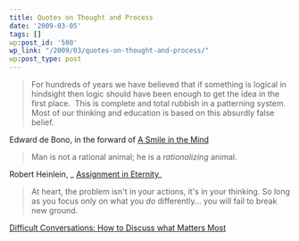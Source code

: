 ```yaml
---
title: Quotes on Thought and Process
date: '2009-03-05'
tags: []
wp:post_id: '500'
wp_link: "/2009/03/quotes-on-thought-and-process/"
wp:post_type: post
---
```


>

> For hundreds of years we have believed that if something is logical in hindsight then logic should have been enough to get the idea in the first place.  This is complete and total rubbish in a patterning system.  Most of our thinking and education is based on this absurdly false belief.

Edward de Bono, in the forward of [A Smile in the Mind](http://www.amazon.com/Smile-Mind-Beryl-McAlhone/dp/0714838128?tag=particculturf-20)

>

> Man is not a rational animal; he is a _rationalizing_ animal.

Robert Heinlein, _ [Assignment in Eternity](http://www.amazon.com/Assignment-Eternity-Robert-Heinlein/dp/0671578650 "w:Assignment in Eternity")_

>

> At heart, the problem isn't in your actions, it's in your thinking. So long as you focus only on what you _do_ differently... you will fail to break new ground.

>

[Difficult Conversations: How to Discuss what Matters Most](http://www.amazon.com/Difficult-Conversations-Discuss-what-Matters/dp/014028852X)
